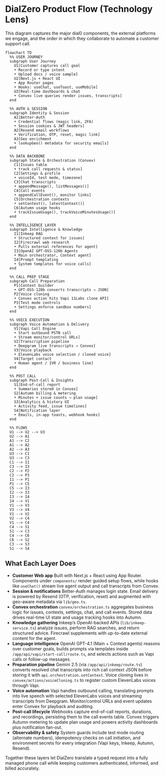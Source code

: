 # DialZero Product Flow (Technology Lens)

This diagram captures the major dial0 components, the external platforms we engage, and the order in which they collaborate to automate a customer support call.

```mermaid
flowchart TD
  %% USER JOURNEY
  subgraph User Journey
    U1[Customer captures call goal
    • Record or type intent
    • Upload docs / voice sample]
    U2[Next.js + React UI
    • App Router pages
    • Hooks: useChat, useToast, useMobile]
    U3[Real-time dashboards & chat
    • Convex live queries render issues, transcripts]
  end

  %% AUTH & SESSION
  subgraph Identity & Session
    A1[Better-Auth
    • Credential flows (magic link, 2FA)
    • Session cookies & JWT headers]
    A2[Resend email workflows
    • Verification, OTP, reset, magic link]
    A3[Geo enrichment
    • lookupGeo() metadata for security emails]
  end

  %% DATA BACKBONE
  subgraph State & Orchestration (Convex)
    C1[Issues table
    • track call requests & status]
    C2[Settings & profile
    • voiceId, test mode, timezone]
    C3[Chat transcripts
    • appendMessage(), listMessages()]
    C4[Call events
    • appendCallEvent(), monitor links]
    C5[Orchestration contexts
    • setContext(), latestContext()]
    C6[Autumn usage hooks
    • trackIssueUsage(), trackVoiceMinutesUsage()]
  end

  %% INTELLIGENCE LAYER
  subgraph Intelligence & Knowledge
    I1[Inkeep RAG
    • Structured context for issues]
    I2[Firecrawl web research
    • Pulls external references for agent]
    I3[OpenAI GPT-OSS-120b Agents
    • Main orchestrator, Context agent]
    I4[Prompt templating
    • System templates for voice calls]
  end

  %% CALL PREP STAGE
  subgraph Call Preparation
    P1[Context builder
    • GPT-OSS-120b converts transcripts → JSON]
    P2[Voice cloning
    • Convex action hits Vapi 11Labs clone API]
    P3[Test mode controls
    • Settings enforce sandbox numbers]
  end

  %% VOICE EXECUTION
  subgraph Voice Automation & Delivery
    V1[Vapi Call Engine
    • Start outbound PSTN call
    • Stream monitor/control URLs]
    V2[Transcription pipeline
    • Deepgram live transcripts → Convex]
    V3[Voice playback
    • ElevenLabs voice selection / cloned voice]
    V4[Target contact
    • Human agent / IVR / business line]
  end

  %% POST CALL
  subgraph Post-Call & Insights
    S1[End-of-call report
    • Summaries stored in Convex]
    S2[Autumn billing & metering
    • Minutes + issue counts → plan usage]
    S3[Analytics & history UI
    • Activity feed, issue timelines]
    S4[Notification layer
    • Emails, in-app toasts, webhook hooks]
  end

  %% FLOWS
  U1 --> U2 --> U3
  U2 --> A1
  A1 --> C2
  A1 --> A2
  A2 --> A3
  U3 --> C1
  U3 --> C3
  C1 --> I1
  C3 --> I3
  C2 --> P2
  C2 --> P3
  I1 --> P1
  P1 --> C5
  C5 --> I3
  I2 --> I3
  I3 --> I4
  I4 --> V1
  V1 --> V3
  V3 --> V4
  V1 --> V2
  V2 --> C4
  V1 --> C4
  C4 --> S1
  S1 --> C3
  C4 --> C6
  C6 --> S2
  C3 --> S3
  S1 --> S4
```

## What Each Layer Does
- **Customer Web app** Built with Next.js + React using App Router. Components under `components/` render guided setup flows, while hooks like `useChat()` stream live agent output and call transcripts from Convex.
- **Session & notifications** Better-Auth manages login state. Email delivery is powered by Resend (OTP, verification, reset) and augmented with geo-aware metadata via `lib/geo.ts`.
- **Convex orchestration** `convex/orchestration.ts` aggregates business logic for issues, contexts, settings, chat, and call events. Stored data drives real-time UI state and usage tracking hooks into Autumn.
- **Knowledge gathering** Inkeep’s OpenAI-backed APIs (`lib/inkeep-service.ts`) analyze issues, perform RAG searches, and return structured advice. Firecrawl supplements with up-to-date external content for the agent.
- **Language intelligence** OpenAI GPT-4.1 (Main + Context agents) reasons over customer goals, builds prompts via templates inside `/app/api/vapi/start-call/route.ts`, and selects actions such as Vapi calls or follow-up messages.
- **Preparation pipeline** Gemini 2.5 (via `/app/api/inkeep/route.ts`) converts resolved chat transcripts into rich call context JSON before storing it with `api.orchestration.setContext`. Voice cloning lives in `convex/actions/voiceCloning.ts` to register custom ElevenLabs voices through Vapi.
- **Voice automation** Vapi handles outbound calling, translating prompts into live speech with selected ElevenLabs voices and streaming transcripts from Deepgram. Monitor/control URLs and event updates enter Convex for playback and auditing.
- **Post-call lifecycle** Webhooks capture end-of-call reports, durations, and recordings, persisting them to the call events table. Convex triggers Autumn metering to update plan usage and powers activity dashboards plus notification fan-out.
- **Observability & safety** System guards include test mode routing (alternate numbers), idempotency checks on call initiation, and environment secrets for every integration (Vapi keys, Inkeep, Autumn, Resend).

Together these layers let DialZero translate a typed request into a fully managed phone call while keeping customers authenticated, informed, and billed accurately.
